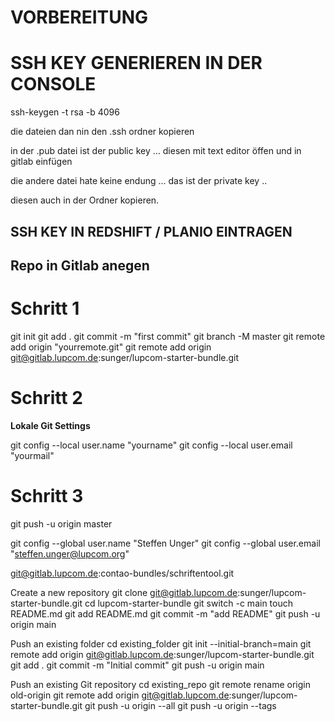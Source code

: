 # VORBEREITUNG

# SSH KEY GENERIEREN IN DER CONSOLE

ssh-keygen -t rsa -b 4096

die dateien dan nin den .ssh ordner kopieren

in der .pub datei ist der public key ... diesen mit text editor öffen und 
in gitlab einfügen

die andere datei hate keine endung ... das ist der private key ..

diesen auch in der Ordner kopieren.


## SSH KEY IN REDSHIFT / PLANIO EINTRAGEN

## Repo in Gitlab anegen


# Schritt 1

git init
git add .
git commit -m "first commit"
git branch -M master
git remote add origin "yourremote.git"
git remote add origin git@gitlab.lupcom.de:sunger/lupcom-starter-bundle.git


# Schritt 2 

**Lokale Git Settings**

git config --local user.name "yourname"
git config --local user.email "yourmail"


# Schritt 3

git push -u origin master





git config --global user.name "Steffen Unger"
git config --global user.email "steffen.unger@lupcom.org"



git@gitlab.lupcom.de:contao-bundles/schriftentool.git

Create a new repository
git clone git@gitlab.lupcom.de:sunger/lupcom-starter-bundle.git
cd lupcom-starter-bundle
git switch -c main
touch README.md
git add README.md
git commit -m "add README"
git push -u origin main

Push an existing folder
cd existing_folder
git init --initial-branch=main
git remote add origin git@gitlab.lupcom.de:sunger/lupcom-starter-bundle.git
git add .
git commit -m "Initial commit"
git push -u origin main

Push an existing Git repository
cd existing_repo
git remote rename origin old-origin
git remote add origin git@gitlab.lupcom.de:sunger/lupcom-starter-bundle.git
git push -u origin --all
git push -u origin --tags